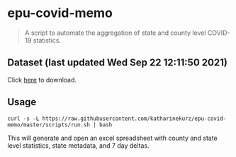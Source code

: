 # epu-covid-memo

> A script to automate the aggregation of state and county level COVID-19 statistics.

<!-- tmpl start -->

## Dataset (last updated Wed Sep 22 12:11:50 2021)

Click [here](https://covid-artifacts.s3.amazonaws.com/records/2021-9-22-121150-covid_artifact.xls) to download.

<!-- tmpl end -->

## Usage

```
curl -s -L https://raw.githubusercontent.com/katharinekurz/epu-covid-memo/master/scripts/run.sh | bash
```

This will generate and open an excel spreadsheet with county and state level statistics, state metadata, and 7 day deltas.